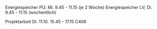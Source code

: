 Energiespeicher PÜ; Mi. 9.45 - 11.15 (je 2 Woche)
Energiespeicher LV; Di. 9.45 - 11.15 (wochentlich)

Projektarbeit Di. 11.10. 15.45 - 17.15 C406